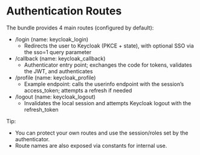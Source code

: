 # Authentication Routes

The bundle provides 4 main routes (configured by default):

- /login (name: keycloak_login)
  - Redirects the user to Keycloak (PKCE + state), with optional SSO via the sso=1 query parameter
- /callback (name: keycloak_callback)
  - Authenticator entry point; exchanges the code for tokens, validates the JWT, and authenticates
- /profile (name: keycloak_profile)
  - Example endpoint: calls the userinfo endpoint with the session’s access_token; attempts a refresh if needed
- /logout (name: keycloak_logout)
  - Invalidates the local session and attempts Keycloak logout with the refresh_token

Tip:
- You can protect your own routes and use the session/roles set by the authenticator.
- Route names are also exposed via constants for internal use.
